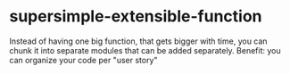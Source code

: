# supersimple-extensible-function
Instead of having one big function, that gets bigger with time, you can chunk it into separate modules that can be added separately. Benefit: you can organize your code per "user story"
